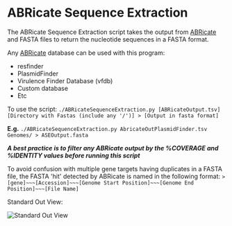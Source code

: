 # ABRicate Sequence Extraction

The ABRicate Sequence Extraction script takes the output from [ABRicate](https://github.com/tseemann/abricate) and FASTA files to return the nucleotide sequences in a FASTA format.

Any [ABRicate](https://github.com/tseemann/abricate) database can be used with this program:
* resfinder
* PlasmidFinder
* Virulence Finder Database (vfdb)
* Custom database
* Etc

To use the script:
```./ABRicateSequenceExtraction.py [ABRicateOutput.tsv] [Directory with Fastas (include any '/')] > [Output in fasta format]``` 

**E.g.** ```./ABRicateSequenceExtraction.py AbricateOutPlasmidFinder.tsv Genomes/ > ASEOutput.fasta```

***A best practice is to filter any ABRicate output by the %COVERAGE and %IDENTITY values before running this script***

To avoid confusion with multiple gene targets having duplicates in a FASTA file, the FASTA 'hit' detected by ABRicate is named in the following format: 
```>[gene]~~~[Accession]~~~[Genome Start Position]~~~[Genome End Position]~~~[File Name]```

Standard Out View:

![Standard Out View](https://github.com/nielsend/ABRicateSequenceExtraction/blob/master/ABRSeqExtractOutput.png)
